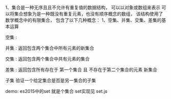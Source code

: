 1、集合是一种无序且且不允许有重复值的数据结构， 可以以对象或数组来表示
可以将集合想象为是一种既没有重复元素，也没有顺序概念的数组，
该结构使用了数学概念中的有限集合， 包含了以下几种概念：
1、空集、并集、交集、差集的基本运算


空集 : 


并集 : 返回包含两个集合中所有元素的新集合


交集 : 返回包含两个集合中共有元素的集合


差集 : 返回包含所有存在于 第一个集合 且 不存在于第二个集合的元素 新集合

子集  验证一个给定集合是否是另一集合的子集



demo: es2015中的set 就是个集合
set实现见 set.js


